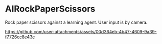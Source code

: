# AIRockPaperScissors
Rock paper scissors against a learning agent. User input is by camera.




https://github.com/user-attachments/assets/00d364eb-4b47-4609-9a39-f7726cc8e43c


